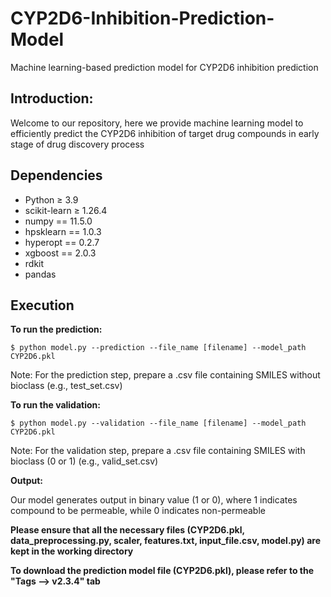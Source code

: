 # CYP2D6-Inhibition-Prediction-Model
Machine learning-based prediction model for CYP2D6 inhibition prediction

## Introduction: ## 

Welcome to our repository, here we provide machine learning model to efficiently predict the CYP2D6 inhibition of target drug compounds in early stage of drug discovery process

## Dependencies ##

- Python ≥ 3.9
- scikit-learn ≥ 1.26.4
- numpy == 11.5.0
- hpsklearn == 1.0.3
- hyperopt == 0.2.7
- xgboost == 2.0.3
- rdkit
- pandas

## Execution ##
**To run the prediction:**

```
$ python model.py --prediction --file_name [filename] --model_path CYP2D6.pkl
```
Note: For the prediction step, prepare a .csv file containing SMILES without bioclass (e.g., test_set.csv)

**To run the validation:**

```
$ python model.py --validation --file_name [filename] --model_path CYP2D6.pkl
```
Note: For the validation step, prepare a .csv file containing SMILES with bioclass (0 or 1) (e.g., valid_set.csv)

**Output:**

Our model generates output in binary value (1 or 0), where 1 indicates compound to be permeable, while 0 indicates non-permeable
 
**Please ensure that all the necessary files (CYP2D6.pkl, data_preprocessing.py, scaler, features.txt, input_file.csv, model.py) are kept in the working directory**

**To download the prediction model file (CYP2D6.pkl), please refer to the "Tags --> v2.3.4" tab**
